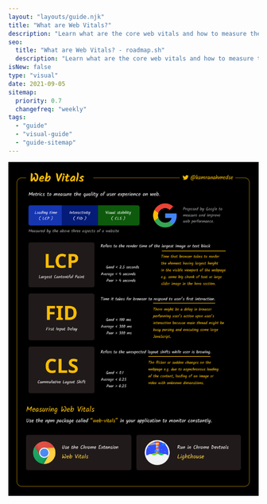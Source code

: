 ```yaml
---
layout: "layouts/guide.njk"
title: "What are Web Vitals?"
description: "Learn what are the core web vitals and how to measure them."
seo:
  title: "What are Web Vitals? - roadmap.sh"
  description: "Learn what are the core web vitals and how to measure them."
isNew: false
type: "visual"
date: 2021-09-05
sitemap:
  priority: 0.7
  changefreq: "weekly"
tags:
  - "guide"
  - "visual-guide"
  - "guide-sitemap"
---
```


[![](/guides/web-vitals.png)](/guides/web-vitals.png)

